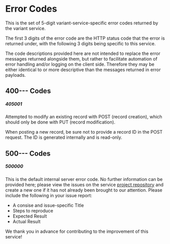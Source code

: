# Error Codes

This is the set of 5-digit variant-service-specific error codes returned by the variant service.

The first 3 digits of the error code are the HTTP status code that the error is returned under, with the following 3 digits being specific to this service.

The code descriptions provided here are not intended to replace the error messages returned alongside them, but rather to facilitate automation of error handling and/or logging on the client side. Therefore they may be either identical to or more descriptive than the messages returned in error payloads.

## 400--- Codes

##### 405001

Attempted to modify an existing record with POST (record creation), which should only be done with PUT (record modification).

When posting a new record, be sure not to provide a record ID in the POST request. The ID is generated internally and is read-only.


## 500--- Codes

##### 500000

This is the default internal server error code. No further information can be provided here; please view the issues on the service [project repository](https://github.com/CanDIG/go-model-service/issues) and create a new one if it has not already been brought to our attention. Please include the following in your issue report:
- A consise and issue-specific Title
- Steps to reproduce
- Expected Result
- Actual Result

We thank you in advance for contributing to the improvement of this service!